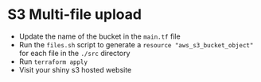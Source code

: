 # S3 Multi-file upload

* Update the name of the bucket in the `main.tf` file
* Run the `files.sh` script to generate a `resource "aws_s3_bucket_object"` for each file in the `./src` directory
* Run `terraform apply`
* Visit your shiny s3 hosted website
